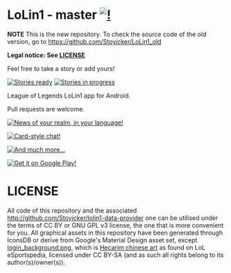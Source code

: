 LoLin1 - master [![!](https://travis-ci.org/stoyicker/LoLin1.svg?branch=master)](https://travis-ci.org/stoyicker/LoLin1)
===============

**NOTE** This is the new repository. To check the source code of the old version, go to https://github.com/Stoyicker/LoLin1_old

**Legal notice: See [LICENSE](https://raw.githubusercontent.com/Stoyicker/LoLin1/master/LICENSE "LICENSE")**

Feel free to take a story or add yours!

[![Stories ready](https://badge.waffle.io/Stoyicker/LoLin1.png?label=ready&title=Ready)](https://waffle.io/Stoyicker/LoLin1)
[![Stories in progress](https://badge.waffle.io/Stoyicker/LoLin1.png?label=in%20progress&title=In%20Progress)](https://waffle.io/Stoyicker/LoLin1)


League of Legends LoLin1 app for Android.

Pull requests are welcome.

[![News of your realm, in your language!](https://lh5.ggpht.com/mrMryFlOwALew1LopBYys1NfHGBaDpMGonv4-HxdD6uq3PIdo3qdWkBGxSRyThzPcg=h900-rw "Get it on Google Play")](https://play.google.com/store/apps/details?id=org.jorge.cmp)

[![Card-style chat!](https://lh5.ggpht.com/zashuptqG7C7JR3e9uNdNTd3v6gsCekbP6n0GK58MGQHkPnl8Fgt18sFM8RpAi-clQ=h900-rw "Get it on Google Play")](https://play.google.com/store/apps/details?id=org.jorge.cmp)

[![And much more...](https://lh3.ggpht.com/EuOVsRxXDAoMNhN-N0pOwKG7O2vND3-XjIS_Mk-tm39lLKCk_b5iEhPwY8YuKmtKLQ=h900-rw "Get it on Google Play")](https://play.google.com/store/apps/details?id=org.jorge.cmp)

[![Get it on Google Play!](https://developer.android.com/images/brand/en_generic_rgb_wo_60.png "Get it on Google Play")](https://play.google.com/store/apps/details?id=org.jorge.cmp)

LICENSE
================
All code of this repository and the associated http://github.com/Stoyicker/lolin1-data-provider one can be utilised under the terms of CC BY or GNU GPL v3 license, the one that is more convenient for you.
All graphical assets in this repository have been generated through IconsDB or derive from Google's Material Design asset set, except [login_background.png](https://github.com/Stoyicker/LoLin1/blob/master/app/src/main/res/drawable/login_background.jpg), which is [Hecarim chinese art](http://lol.esportspedia.com/w/images/c/c9/Chinese_Hecarim_Splash_0.jpg) as found on LoL eSportspedia, licensed under CC BY-SA (and as such all rights belong to its author(s)/owner(s)).
